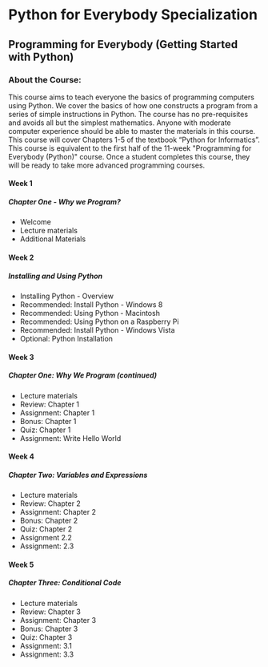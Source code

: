 # Python for Everybody Specialization
## Programming for Everybody (Getting Started with Python)
### About the Course:
This course aims to teach everyone the basics of programming computers using Python. We cover the basics of how one constructs a program from a series of simple instructions in Python.  The course has no pre-requisites and avoids all but the simplest mathematics. Anyone with moderate computer experience should be able to master the materials in this course. This course will cover Chapters 1-5 of the textbook “Python for Informatics”.   This course is equivalent to the first half of the 11-week "Programming for Everybody (Python)" course.  Once a student completes this course, they will be ready to take more advanced programming courses.

#### Week 1
##### Chapter One - Why we Program?
- Welcome
- Lecture materials
- Additional Materials

#### Week 2
##### Installing and Using Python
- Installing Python - Overview
- Recommended: Install Python - Windows 8
- Recommended: Using Python - Macintosh
- Recommended: Using Python on a Raspberry Pi
- Recommended: Install Python - Windows Vista
- Optional: Python Installation

#### Week 3
##### Chapter One: Why We Program (continued)
- Lecture materials
- Review: Chapter 1
- Assignment: Chapter 1
- Bonus: Chapter 1
- Quiz: Chapter 1
- Assignment: Write Hello World

#### Week 4
##### Chapter Two: Variables and Expressions
- Lecture materials
- Review: Chapter 2
- Assignment: Chapter 2
- Bonus: Chapter 2
- Quiz: Chapter 2
- Assignment 2.2
- Assignment: 2.3

#### Week 5
##### Chapter Three: Conditional Code
- Lecture materials
- Review: Chapter 3
- Assignment: Chapter 3
- Bonus: Chapter 3
- Quiz: Chapter 3
- Assignment: 3.1
- Assignment: 3.3
